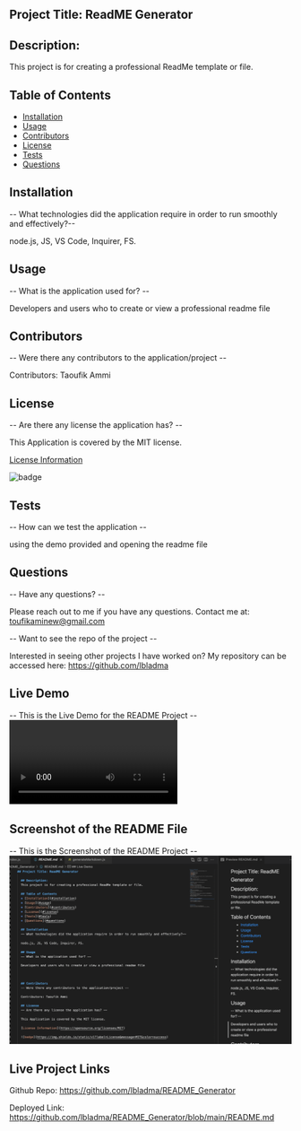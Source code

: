 ## Project Title: ReadME Generator

  ## Description:
  This project is for creating a professional ReadMe template or file.

  ## Table of Contents
  * [Installation](#installation)
  * [Usage](#usage)
  * [Contributors](#contributors)
  * [License](#license)
  * [Tests](#tests)
  * [Questions](#questions)
  
  ## Installation
  -- What technologies did the application require in order to run smoothly and effectively?--

  node.js, JS, VS Code, Inquirer, FS.

  ## Usage
  -- What is the application used for? --

  Developers and users who to create or view a professional readme file



  ## Contributors
  -- Were there any contributors to the application/project --

  Contributors: Taoufik Ammi

  ## License
  -- Are there any license the application has? --

  This Application is covered by the MIT license.

  [License Information](https://opensource.org/licenses/MIT)

  ![badge](https://img.shields.io/static/v1?label=License&message=MIT&color=success)


  ## Tests
  -- How can we test the application --

 using the demo provided and opening the readme file

  ## Questions
  -- Have any questions? --

  Please reach out to me if you have any questions. Contact me at: toufikaminew@gmail.com

  -- Want to see the repo of the project --

  Interested in seeing other projects I have worked on? My repository can be accessed here: 
  https://github.com/lbladma



  ## Live Demo
  -- This is the Live Demo for the README Project --
  ![Demonstration](ReadmeGenerator-DEMO.mp4)


  ## Screenshot of the README File
  -- This is the Screenshot of  the README Project --
  ![Demonstration](ReadmeGenerator-DEMO.png)






  ## Live Project Links

  Github Repo: https://github.com/lbladma/README_Generator

  Deployed Link: https://github.com/lbladma/README_Generator/blob/main/README.md

  